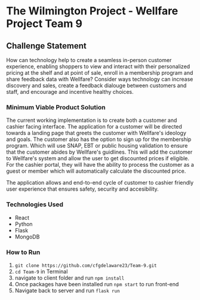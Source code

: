 # The Wilmington Project - Wellfare Project Team 9

## Challenge Statement

How can technology help to create a seamless in-person customer experience, enabling shoppers to view and interact with their personalized pricing at the shelf and at point of sale, enroll in a membership program and share feedback data with Wellfare? Consider ways technology can increase discovery and sales, create a feedback dialouge between customers and staff, and encourage and incentive healthy choices.

### Minimum Viable Product Solution

The current working implementation is to create both a customer and cashier facing interface. The application for a customer will be directed towards a landing page that greets the customer with Wellfare's ideology and goals. The customer also has the option to sign up for the membership program. Which will use SNAP, EBT or public housing validation to ensure that the customer abides by Wellfare's guidlines. This will add the customer to Wellfare's system and allow the user to get discounted prices if eligible. For the cashier portal, they will have the ability to process the customer as a guest or member which will automatically calculate the discounted price.

The application allows and end-to-end cycle of customer to cashier friendly user experience that ensures safety, security and accesibility.

### Technologies Used

- React
- Python
- Flask
- MongoDB

### How to Run

1. `git clone https://github.com/cfgdelaware23/Team-9.git`
2. `cd Team-9` in Terminal
3. navigate to client folder and run `npm install`
4. Once packages have been installed run `npm start` to run front-end
5. Navigate back to server and run `flask run`
